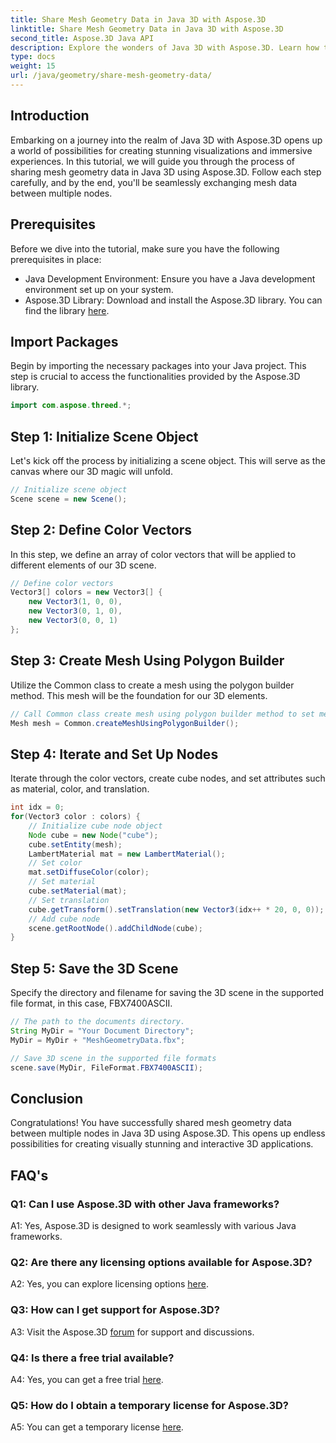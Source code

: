 ```yaml
---
title: Share Mesh Geometry Data in Java 3D with Aspose.3D
linktitle: Share Mesh Geometry Data in Java 3D with Aspose.3D
second_title: Aspose.3D Java API
description: Explore the wonders of Java 3D with Aspose.3D. Learn how to share mesh geometry data effortlessly between nodes in this comprehensive tutorial.
type: docs
weight: 15
url: /java/geometry/share-mesh-geometry-data/
---
```

## Introduction

Embarking on a journey into the realm of Java 3D with Aspose.3D opens up a world of possibilities for creating stunning visualizations and immersive experiences. In this tutorial, we will guide you through the process of sharing mesh geometry data in Java 3D using Aspose.3D. Follow each step carefully, and by the end, you'll be seamlessly exchanging mesh data between multiple nodes.

## Prerequisites

Before we dive into the tutorial, make sure you have the following prerequisites in place:

- Java Development Environment: Ensure you have a Java development environment set up on your system.
- Aspose.3D Library: Download and install the Aspose.3D library. You can find the library [here](https://releases.aspose.com/3d/java/).

## Import Packages

Begin by importing the necessary packages into your Java project. This step is crucial to access the functionalities provided by the Aspose.3D library.

```java
import com.aspose.threed.*;
```

## Step 1: Initialize Scene Object

Let's kick off the process by initializing a scene object. This will serve as the canvas where our 3D magic will unfold.

```java
// Initialize scene object
Scene scene = new Scene();
```

## Step 2: Define Color Vectors

In this step, we define an array of color vectors that will be applied to different elements of our 3D scene.

```java
// Define color vectors
Vector3[] colors = new Vector3[] {
    new Vector3(1, 0, 0),
    new Vector3(0, 1, 0),
    new Vector3(0, 0, 1)
};
```

## Step 3: Create Mesh Using Polygon Builder

Utilize the Common class to create a mesh using the polygon builder method. This mesh will be the foundation for our 3D elements.

```java
// Call Common class create mesh using polygon builder method to set mesh instance
Mesh mesh = Common.createMeshUsingPolygonBuilder();
```

## Step 4: Iterate and Set Up Nodes

Iterate through the color vectors, create cube nodes, and set attributes such as material, color, and translation.

```java
int idx = 0;
for(Vector3 color : colors) {
    // Initialize cube node object
    Node cube = new Node("cube");
    cube.setEntity(mesh);
    LambertMaterial mat = new LambertMaterial();
    // Set color
    mat.setDiffuseColor(color);
    // Set material
    cube.setMaterial(mat);
    // Set translation
    cube.getTransform().setTranslation(new Vector3(idx++ * 20, 0, 0));
    // Add cube node
    scene.getRootNode().addChildNode(cube);
}
```

## Step 5: Save the 3D Scene

Specify the directory and filename for saving the 3D scene in the supported file format, in this case, FBX7400ASCII.

```java
// The path to the documents directory.
String MyDir = "Your Document Directory";
MyDir = MyDir + "MeshGeometryData.fbx";

// Save 3D scene in the supported file formats
scene.save(MyDir, FileFormat.FBX7400ASCII);
```

## Conclusion

Congratulations! You have successfully shared mesh geometry data between multiple nodes in Java 3D using Aspose.3D. This opens up endless possibilities for creating visually stunning and interactive 3D applications.

## FAQ's

### Q1: Can I use Aspose.3D with other Java frameworks?

A1: Yes, Aspose.3D is designed to work seamlessly with various Java frameworks.

### Q2: Are there any licensing options available for Aspose.3D?

A2: Yes, you can explore licensing options [here](https://purchase.aspose.com/buy).

### Q3: How can I get support for Aspose.3D?

A3: Visit the Aspose.3D [forum](https://forum.aspose.com/c/3d/18) for support and discussions.

### Q4: Is there a free trial available?

A4: Yes, you can get a free trial [here](https://releases.aspose.com/).

### Q5: How do I obtain a temporary license for Aspose.3D?

A5: You can get a temporary license [here](https://purchase.aspose.com/temporary-license/).
